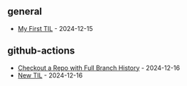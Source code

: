 <!-- index starts -->
## general

* [My First TIL](https://git.gvoserver1.com/jnellis/Today-I-Learned/src/branch/main/general/first_post.md) - 2024-12-15

## github-actions

* [Checkout a Repo with Full Branch History](https://git.gvoserver1.com/jnellis/Today-I-Learned/src/branch/main/github-actions/checkout_full.md) - 2024-12-16
* [New TIL](https://git.gvoserver1.com/jnellis/Today-I-Learned/src/branch/main/github-actions/test.md) - 2024-12-16
<!-- index ends -->
